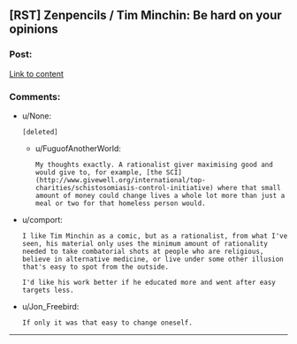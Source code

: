 ## [RST] Zenpencils / Tim Minchin: Be hard on your opinions

### Post:

[Link to content](http://zenpencils.com/comic/135-tim-minchin-be-hard-on-your-opinions/)

### Comments:

- u/None:
  ```
  [deleted]
  ```

  - u/FuguofAnotherWorld:
    ```
    My thoughts exactly. A rationalist giver maximising good and would give to, for example, [the SCI](http://www.givewell.org/international/top-charities/schistosomiasis-control-initiative) where that small amount of money could change lives a whole lot more than just a meal or two for that homeless person would.
    ```

- u/comport:
  ```
  I like Tim Minchin as a comic, but as a rationalist, from what I've seen, his material only uses the minimum amount of rationality needed to take combatorial shots at people who are religious, believe in alternative medicine, or live under some other illusion that's easy to spot from the outside.

  I'd like his work better if he educated more and went after easy targets less.
  ```

- u/Jon_Freebird:
  ```
  If only it was that easy to change oneself.
  ```

---

